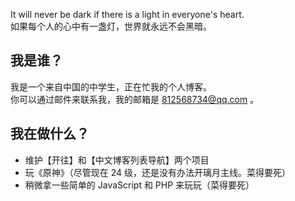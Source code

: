 It will never be dark if there is a light in everyone's heart.    
如果每个人的心中有一盏灯，世界就永远不会黑暗。

## 我是谁？

我是一个来自中国的中学生，正在忙我的个人博客。  
你可以通过邮件来联系我，我的邮箱是 812568734@qq.com 。     

## 我在做什么？

- 维护【开往】和【中文博客列表导航】两个项目
- 玩《原神》（尽管现在 24 级，还是没有办法开璃月主线。菜得要死）
- 稍微拿一些简单的 JavaScript 和 PHP 来玩玩（菜得要死）
